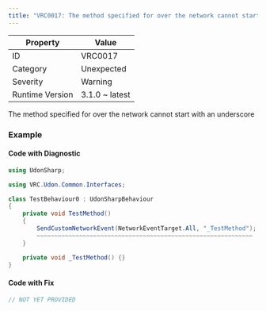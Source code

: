 ```yaml
---
title: "VRC0017: The method specified for over the network cannot start with an underscore"
---
```


| Property        | Value          |
| --------------- | -------------- |
| ID              | VRC0017        |
| Category        | Unexpected     |
| Severity        | Warning        |
| Runtime Version | 3.1.0 ~ latest |

The method specified for over the network cannot start with an underscore

### Example

#### Code with Diagnostic

```csharp
using UdonSharp;

using VRC.Udon.Common.Interfaces;

class TestBehaviour0 : UdonSharpBehaviour
{
    private void TestMethod()
    {
        SendCustomNetworkEvent(NetworkEventTarget.All, "_TestMethod");
        ~~~~~~~~~~~~~~~~~~~~~~~~~~~~~~~~~~~~~~~~~~~~~~~~~~~~~~~~~~~~~
    }

    private void _TestMethod() {}
}
```

#### Code with Fix

```csharp
// NOT YET PROVIDED
```
